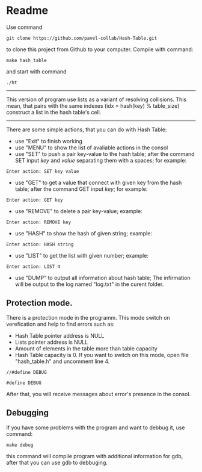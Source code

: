 # Readme

Use command
```
git clone https://github.com/pavel-collab/Hash-Table.git
``` 
to clone this project from Github to your computer. Compile with command:

```
make hash_table
```
and start with command 
```
./ht
```
___
This version of program use lists as a variant of resolving collisions. This mean, that pairs with the same indexes (idx = hash(key) % table_size) construct a list in the hash table's cell.
___
There are some simple actions, that you can do with Hash Table:
- use "Exit" to finish working
- use "MENU" to show the list of avaliable actions in the consol
- use "SET" to push a pair key-value to the hash table; after the command SET input _key_ and _value_ separating them with a spaces; for example:
```
Enter action: SET key value
```
- use "GET" to get a value that connect with given key from the hash table; after the command GET input _key_; for example:
```
Enter action: GET key
```
- use "REMOVE" to delete a pair key-value; example:
```
Enter action: REMOVE key
```
- use "HASH" to show the hash of given string; example:
```
Enter action: HASH string
```
- use "LIST" to get the list with given number; example:
```
Enter action: LIST 4
```
- use "DUMP" to output all information about hash table; The infirmation will be output to the log named "log.txt" in the curent folder.

## Protection mode.
There is a protection mode in the programm. This mode switch on verefication and help to find errors such as:
* Hash Table pointer address is NULL
* Lists pointer address is NULL
* Amount of elements in the table more than table capacity
* Hash Table capacity is 0.
If you want to switch on this mode, open file "hash_table.h" and uncomment line 4.
```
//#define DEBUG
```
```
#define DEBUG
```
After that, you will receive messages about error's presence in the consol.

## Debugging
If you have some problems with the program and want to debbug it, use command:
```
make debug
``` 
this command will compile program with additional information for gdb, after that you can use gdb to debbuging.